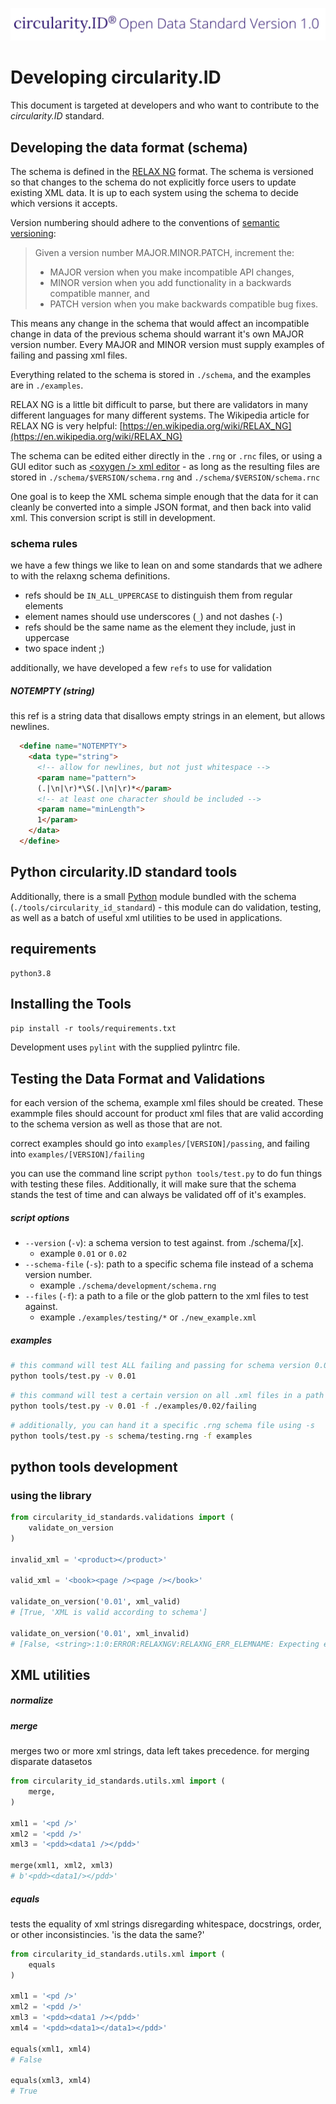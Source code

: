 
![circularity.id Open Data Standard Version 1.0](logo.jpg)

# Developing circularity.ID

This document is targeted at developers and who want to contribute to the 
_circularity.ID_ standard.

## Developing the data format (schema)

The schema is defined in the [RELAX NG](https://relaxng.org/) format.
The schema is versioned so that changes to the schema do not explicitly force 
users to update existing XML data. It is up to each system using the schema to
decide which versions it accepts.

Version numbering should adhere to the conventions of
[semantic versioning](https://semver.org/):

> Given a version number MAJOR.MINOR.PATCH, increment the:
> - MAJOR version when you make incompatible API changes,
> - MINOR version when you add functionality in a backwards compatible manner, and
> - PATCH version when you make backwards compatible bug fixes.

This means any change in the schema that would affect an incompatible change in
data of the previous schema should warrant it's own MAJOR version number. Every
MAJOR and MINOR version must supply examples of failing and passing xml files.

Everything related to the schema is stored in `./schema`, and the examples are
in `./examples`.

RELAX NG is a little bit difficult to parse, but there are validators in many 
different languages for many different systems. The Wikipedia article for 
RELAX NG is very helpful: 
[https://en.wikipedia.org/wiki/RELAX_NG](https://en.wikipedia.org/wiki/RELAX_NG)

The schema can be edited either directly in the `.rng` or `.rnc` files, 
or using a GUI editor such as 
[\<oxygen \/\> xml editor](https://www.oxygenxml.com/) - as long as the 
resulting files are stored in `./schema/$VERSION/schema.rng` and 
`./schema/$VERSION/schema.rnc`

One goal is to keep the XML schema simple enough that the data for it can 
cleanly be converted into a simple JSON format, and then back into valid xml. 
This conversion script is still in development.

### schema rules

we have a few things we like to lean on and some standards that we adhere to 
with the relaxng schema definitions.

- refs should be `IN_ALL_UPPERCASE` to distinguish them from regular elements
- element names should use underscores (`_`) and not dashes (`-`)
- refs should be the same name as the element they include, just in uppercase
- two space indent ;)

additionally, we have developed a few `refs` to use for validation

##### NOTEMPTY (string)

this ref is a string data that disallows empty strings in an element, but 
allows newlines.

```html
  <define name="NOTEMPTY">
    <data type="string">
      <!-- allow for newlines, but not just whitespace -->
      <param name="pattern">
      (.|\n|\r)*\S(.|\n|\r)*</param>
      <!-- at least one character should be included -->
      <param name="minLength">
      1</param>
    </data>
  </define>
```

## Python circularity.ID standard tools

Additionally, there is a small [Python](https://python.org/) module bundled 
with the schema (`./tools/circularity_id_standard`) - this module can do 
validation, testing, as well as a batch of useful xml utilities to be used 
in applications.

## requirements

```
python3.8
```
## Installing the Tools

`pip install -r tools/requirements.txt`

Development uses `pylint` with the supplied pylintrc file.

## Testing the Data Format and Validations

for each version of the schema, example xml files should be created.  These exammple files should account for product xml files that are valid according to the schema version as well as those that are not.

correct examples should go into `examples/[VERSION]/passing`, and failing into `examples/[VERSION]/failing`

you can use the command line script `python tools/test.py` to do fun things with testing these files. Additionally, it will make sure that the schema stands the test of time and can always be validated off of it's examples.

##### script options

- `--version` (`-v`): a schema version to test against.  from ./schema/[x].
  - example `0.01` or `0.02`
- `--schema-file` (`-s`): path to a specific schema file instead of a schema version number.
  - example `./schema/development/schema.rng`
- `--files` (`-f`): a path to a file or the glob pattern to the xml files to test against.
  - example `./examples/testing/*` or `./new_example.xml`

##### examples

```bash
# this command will test ALL failing and passing for schema version 0.01
python tools/test.py -v 0.01
```

```bash
# this command will test a certain version on all .xml files in a path
python tools/test.py -v 0.01 -f ./examples/0.02/failing
```

```bash
# additionally, you can hand it a specific .rng schema file using -s
python tools/test.py -s schema/testing.rng -f examples
```


## python tools development

### using the library

```python
from circularity_id_standards.validations import (
    validate_on_version
)

invalid_xml = '<product></product>'

valid_xml = '<book><page /><page /></book>'

validate_on_version('0.01', xml_valid)
# [True, 'XML is valid according to schema']

validate_on_version('0.01', xml_invalid)
# [False, <string>:1:0:ERROR:RELAXNGV:RELAXNG_ERR_ELEMNAME: Expecting element book, got product]
```


## XML utilities

##### normalize

##### merge

merges two or more xml strings, data left takes precedence.  for merging disparate datasetos

```python
from circularity_id_standards.utils.xml import (
    merge,
)

xml1 = '<pd />'
xml2 = '<pdd />'
xml3 = '<pdd><data1 /></pdd>'

merge(xml1, xml2, xml3)
# b'<pdd><data1/></pdd>'
```

##### equals

tests the equality of xml strings disregarding whitespace, docstrings, order, or other inconsistincies.  'is the data the same?'

```python
from circularity_id_standards.utils.xml import (
    equals
)

xml1 = '<pd />'
xml2 = '<pdd />'
xml3 = '<pdd><data1 /></pdd>'
xml4 = '<pdd><data1></data1></pdd>'

equals(xml1, xml4)
# False

equals(xml3, xml4)
# True
```

